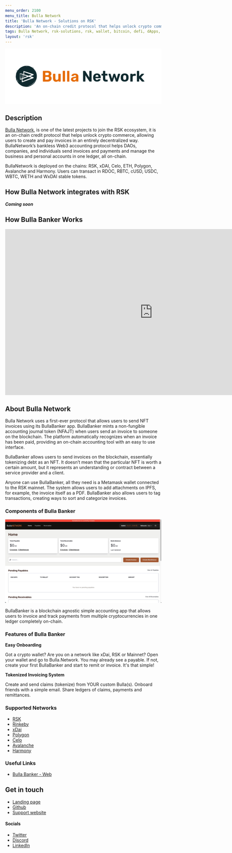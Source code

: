 ```yaml
---
menu_order: 2100
menu_title: Bulla Network
title: 'Bulla Network - Solutions on RSK'
description: 'An on-chain credit protocol that helps unlock crypto commerce, allowing users to create and pay invoices in an entirely decentralized way.'
tags: Bulla Network, rsk-solutions, rsk, wallet, bitcoin, defi, dApps, blockchain, cryptowallet, bullabanker
layout: 'rsk'
---
```


![Bulla Network - BannerImage](/assets/img/solutions/bullanetwork/bulla-banner.png)

## Description

[Bulla Network](https://www.bulla.network/), is one of the latest projects to join the RSK ecosystem,  it is an on-chain credit protocol that helps unlock crypto commerce, allowing users to create and pay invoices in an entirely decentralized way. BullaNetwork’s bankless Web3 accounting protocol helps DAOs, companies, and individuals send invoices and payments and manage the business and personal accounts in one ledger, all on-chain.

BullaNetwork is deployed on the chains: RSK, xDAI, Celo, ETH, Polygon, Avalanche and Harmony. Users can transact in RDOC, RBTC, cUSD, USDC, WBTC, WETH and WxDAI stable tokens.  

## How Bulla Network integrates with RSK

_**Coming soon**_

## How Bulla Banker Works

<div class="video-container">
  <iframe width="949" height="534" src="https://www.youtube.com/embed/yN3zwrZgKL4" frameborder="0" allow="accelerometer; autoplay; encrypted-media; gyroscope; picture-in-picture" allowfullscreen></iframe>
</div>

## About Bulla Network

Bulla Network uses a first-ever protocol that allows users to send NFT invoices using its BullaBanker app. BullaBanker mints a non-fungible accounting journal token (NFAJT) when users send an invoice to someone on the blockchain. The platform automatically recognizes when an invoice has been paid, providing an on-chain accounting tool with an easy to use interface.

BullaBanker allows users to send invoices on the blockchain, essentially tokenizing debt as an NFT. It doesn’t mean that the particular NFT is worth a certain amount, but it represents an understanding or contract between a service provider and a client. 

Anyone can use BullaBanker, all they need is a Metamask wallet connected to the RSK mainnet. The system allows users to add attachments on IPFS, for example, the invoice itself as a PDF. BullaBanker also allows users to tag transactions, creating ways to sort and categorize invoices.

### Components of Bulla Banker

![Bulla Banker](/assets/img/solutions/bullanetwork/bulla-banker.jpg)

BullaBanker is a blockchain agnostic simple accounting app that allows users to invoice and track payments from multiple cryptocurrencies in one ledger completely on-chain. 

### Features of Bulla Banker

**Easy Onboarding**

Got a crypto wallet? Are you on a network like xDai, RSK or Mainnet? Open your wallet and go to Bulla.Network. You may already see a payable. If not, create your first BullaBanker and start to remit or invoice. It's that simple!

**Tokenized Invoicing System**

Create and send claims (tokenize) from YOUR custom Bulla(s). Onboard friends with a simple email. Share ledgers of claims, payments and remittances.

### Supported Networks

- [RSK](https://www.rsk.co/)
- [Rinkeby](https://www.rinkeby.io/#stats)
- [xDai](https://www.xdaichain.com/)
- [Polygon](https://polygon.technology/)
- [Celo](https://celo.org/)
- [Avalanche](https://www.avax.network/)
- [Harmony](https://www.harmony.one/)

### Useful Links

- [Bulla Banker - Web](https://banker.bulla.network/)

## Get in touch

- [Landing page](https://www.bulla.network/)
- [Github](https://bulla-network.gitbook.io/bulla-network/welcome-to-bullanetwork/welcome)
- [Support website](mailto:contact@bulla.network)

#### Socials

- [Twitter](https://twitter.com/BullaNetwork)
- [Discord](https://discord.com/invite/fZTfavP4EV)
- [LinkedIn](https://www.linkedin.com/company/bulla-network/)